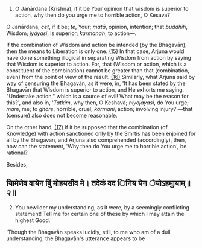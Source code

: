 1. O Janārdana (Krishna), if it be Your opinion that wisdom is superior to action, why then do you urge me to horrible action, O Kesava?

O Janārdana, *cet*, if it be; *te*, Your; *matā*, opinion, intention; that *buddhih*, Wisdom; *jyāyasī*, is superior; *karmanah*, to action—.

If the combination of Wisdom and action be intended (by the Bhagavān), then the means to Liberation is only one. [\(15\)](#page--1-0) In that case, Arjuna would have done something illogical in separating Wisdom from action by saying that Wisdom is superior to action. For, that (Wisdom or action, which is a constituent of the combination) cannot be greater than that (combination, even) from the point of view of the result. [\(16\)](#page--1-1) Similarly, what Arjuna said by way of censuring the Bhagavān, as it were, in, 'It has been stated by the Bhagavān that Wisdom is superior to action, and He exhorts me saying, "Undertake action," which is a source of evil! What may be the reason for this?', and also in, '*Tatkim*, why then, O Keshava; *niyojayasi*, do You urge; *mām*, me; to *ghore*, horrible, cruel; *karmani*, action; involving injury?'—that (censure) also does not become reasonable.

On the other hand, [\(17\)](#page--1-2) if it be supposed that the combination (of Knowledge) with action sanctioned only by the Smrtis has been enjoined for all by the Bhagavān, and Arjuna also comprehended (accordingly), then, how can the statement, 'Why then do You urge me to horrible action', be rational?

Besides,

## यािमेणेव वायेन बुिं मोहयसीव मे। तदेकं वद िनिय येन ेयोऽहमाुयाम्॥२॥

2. You bewilder my understanding, as it were, by a seemingly conflicting statement! Tell me for certain one of these by which I may attain the highest Good.

'Though the Bhagavān speaks lucidly, still, to me who am of a dull understanding, the Bhagavān's utterance appears to be